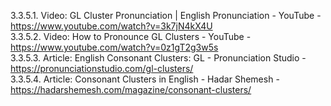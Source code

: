 3.3.5.1. Video: GL Cluster Pronunciation | English Pronunciation - YouTube - https://www.youtube.com/watch?v=3k7jN4kX4U  
3.3.5.2. Video: How to Pronounce GL Clusters - YouTube - https://www.youtube.com/watch?v=0z1gT2g3w5s  
3.3.5.3. Article: English Consonant Clusters: GL - Pronunciation Studio - https://pronunciationstudio.com/gl-clusters/  
3.3.5.4. Article: Consonant Clusters in English - Hadar Shemesh - https://hadarshemesh.com/magazine/consonant-clusters/  
